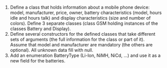 1. Define a class that holds information about a mobile phone device: model, manufacturer, price, owner, battery characteristics (model, hours idle and hours talk) and display characteristics (size and number of colors). Define 3 separate classes (class GSM holding instances of the classes Battery and Display).
2. Define several constructors for the defined classes that take different sets of arguments (the full information for the class or part of it). Assume that model and manufacturer are mandatory (the others are optional). All unknown data fill with null.
3. Add an enumeration BatteryType (Li-Ion, NiMH, NiCd, …) and use it as a new field for the batteries.
